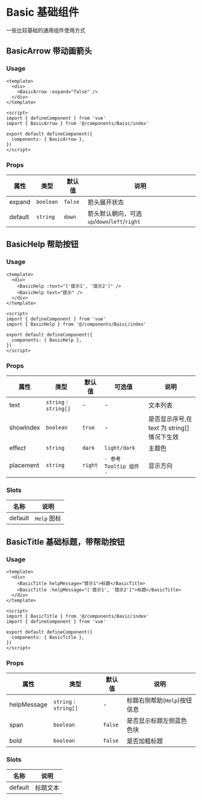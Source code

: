 # Basic 基础组件

一些比较基础的通用组件使用方式


## BasicArrow 带动画箭头


### Usage

```vue
<template>
  <div>
    <BasicArrow :expand="false" />
  </div>
</template>

<script>
import { defineComponent } from 'vue'
import { BasicArrow } from '@/components/Baisc/index'

export default defineComponent({
  components: { BasicArrow },
})
</script>
```

### Props

| 属性   | 类型      | 默认值  | 说明                          |
| ------ | --------- | ------- | ----------------------------- |
| expand | `boolean` | `false` | 箭头展开状态                  |
| default | `string` | `down` | 箭头默认朝向，可选 `up`/`down`/`left`/`right` |


## BasicHelp 帮助按钮

### Usage

```vue
<template>
  <div>
    <BasicHelp :text="['提示1', '提示2']" />
    <BasicHelp text="提示" />
  </div>
</template>

<script>
import { defineComponent } from 'vue'
import { BasicHelp } from '@/components/Baisc/index'

export default defineComponent({
  components: { BasicHelp },
})
</script>
```

### Props

| 属性      | 类型               | 默认值  | 可选值 | 说明                                     |
| --------- | ------------------ | ------- | ------ | -------------------------------------- |
| text      | `string｜string[]` | -       | -      | 文本列表                                |
| showIndex | `boolean`          | `true`    | -      | 是否显示序号,在 text 为 string[]情况下生效 |
| effect     | `string`          | `dark`    | `light/dark` | 主题色 |
| placement | `string`           | `right` | `- 参考 Tooltip 组件 -` | 显示方向              |

### Slots

| 名称    | 说明     |
| ------- | -------- |
| default | `Help` 图标 |


## BasicTitle 基础标题，带帮助按钮

### Usage

```vue
<template>
  <div>
    <BasicTitle helpMessage="提示1">标题</BasicTitle>
    <BasicTitle :helpMessage="['提示1', '提示2']">标题</BasicTitle>
  </div>
</template>

<script>
import { BasicTitle } from '@/components/Basic/index'
import { defineComponent } from 'vue'

export default defineComponent({
  components: { BasicTitle },
})
</script>
```

### Props

| 属性        | 类型               | 默认值  | 说明                     |
| ----------- | ------------------ | ------- | ------------------------ |
| helpMessage | `string｜string[]` | -       | 标题右侧帮助(`Help`)按钮信息 |
| span        | `boolean`          | `false` | 是否显示标题左侧蓝色色块   |
| bold      | `boolean`            | `false`  | 是否加粗标题            |

### Slots

| 名称    | 说明     |
| ------- | -------- |
| default | 标题文本 |
